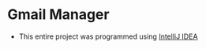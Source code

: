 # Gmail Manager

- This entire project was programmed using [IntelliJ IDEA](https://www.jetbrains.com/idea/download)
